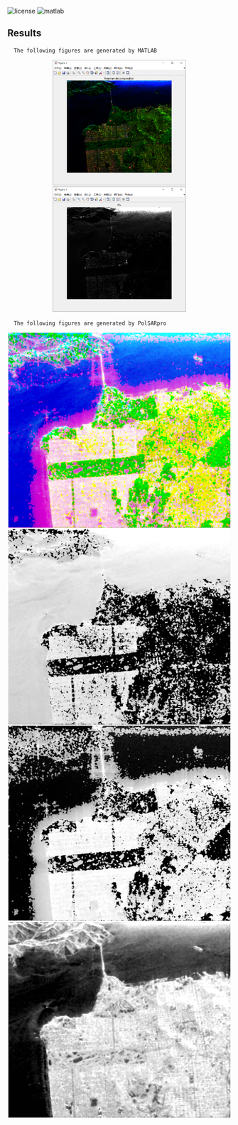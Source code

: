 ![license](https://img.shields.io/badge/license-MIT-green.svg)
![matlab](https://img.shields.io/badge/matlab-2018a-blue.svg)

## Results
```
  The following figures are generated by MATLAB 
```
<center class="half">
    <img src="./MATLAB_Figs/1.png" width="300"><img src="./MATLAB_Figs/2.png" width="300">
    
</center>

```
  The following figures are generated by PolSARpro 
```
<center class="half">
    <img src="./PolSARpro_Figs/freeman-decomposition.bmp" width="500"><img src="./PolSARpro_Figs/Ps.bmp" width="500">
    <img src="./PolSARpro_Figs/Pd.bmp" width="500"><img src="./PolSARpro_Figs/Pv.bmp" width="500">
</center>
